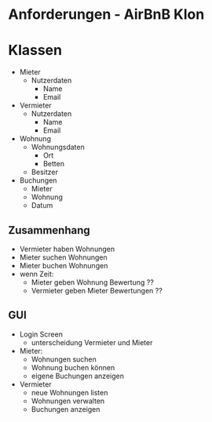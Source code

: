 # Anforderungen - AirBnB Klon
# Klassen
- Mieter
    - Nutzerdaten
        - Name
        - Email
- Vermieter
    - Nutzerdaten
        - Name
        - Email
- Wohnung
    - Wohnungsdaten
    	- Ort
     	- Betten 
    - Besitzer
- Buchungen
	- Mieter
	- Wohnung
	- Datum

## Zusammenhang
- Vermieter haben Wohnungen
- Mieter suchen Wohnungen
- Mieter buchen Wohnungen
- wenn Zeit:
	- Mieter geben Wohnung Bewertung ??
	- Vermieter geben Mieter Bewertungen ??

## GUI
- Login Screen
	- unterscheidung Vermieter und Mieter 
- Mieter:
	- Wohnungen suchen
 	- Wohnung buchen können
 	- eigene Buchungen anzeigen
- Vermieter
	- neue Wohnungen listen
 	- Wohnungen verwalten
  	- Buchungen anzeigen
  
